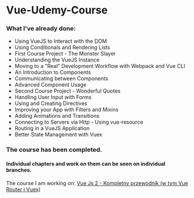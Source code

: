 # Vue-Udemy-Course

### What I've already done:
* Using VueJS to Interact with the DOM
* Using Conditionals and Rendering Lists
* First Course Project - The Monster Slayer
* Understanding the VueJS Instance
* Moving to a "Real" Development Workflow with Webpack and Vue CLI
* An Introduction to Components
* Communicating between Components
* Advanced Component Usage
* Second Course Project - Wonderful Quotes
* Handling User Input with Forms
* Using and Creating Directives
* Improving your App with Filters and Mixins
* Adding Animations and Transitions
* Connecting to Servers via Http - Using vue-resource
* Routing in a VueJS Application
* Better State Management with Vuex

### The course has been completed. 
#### Individual chapters and work on them can be seen on individual branches.

The course I am working on: [Vue Js 2 - Kompletny przewodnik (w tym Vue Router i Vuex)](https://www.udemy.com/vuejs-2-the-complete-guide/)



 
